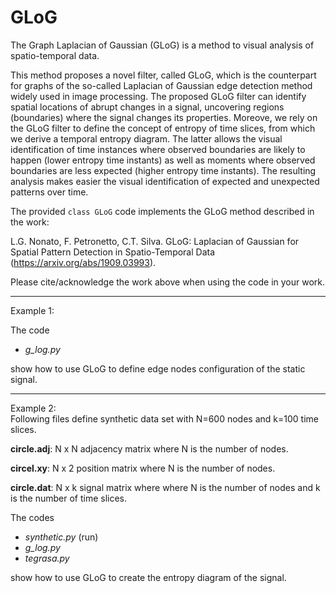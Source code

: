 # GLoG

The Graph Laplacian of Gaussian (GLoG) is a method to visual analysis of spatio-temporal data. 

This method proposes a novel filter, called GLoG, which is the counterpart for graphs of the so-called Laplacian of Gaussian edge detection method widely used in image processing. The proposed GLoG filter can identify spatial locations of abrupt changes in a signal, uncovering regions (boundaries) where the signal changes its properties. Moreove, we rely on the GLoG filter to define the concept of entropy of time slices, from which we derive a temporal entropy diagram. The latter allows the visual identification of time instances where observed boundaries are likely to happen (lower entropy time instants) as well as moments where observed boundaries are less expected (higher entropy time instants). The resulting analysis makes easier the visual identification of expected and unexpected patterns over time.

The provided ``class GLoG`` code implements the GLoG method described in the work:

L.G. Nonato, F. Petronetto, C.T. Silva. GLoG: Laplacian of Gaussian for Spatial Pattern Detection in Spatio-Temporal Data (https://arxiv.org/abs/1909.03993).

Please cite/acknowledge the work above when using the code in your work.

---
Example 1: <br>

The code

- _g_log.py_

show how to use GLoG to define edge nodes configuration of the static signal. 

---
Example 2: <br>
Following files define synthetic data set with N=600 nodes and k=100 time slices.

__circle.adj__: N x N adjacency matrix where N is the number of nodes.

__circel.xy__: N x 2 position matrix where N is the number of nodes.

__circle.dat__: N x k signal matrix where where N is the number of nodes and k is the number of time slices.

The codes

- _synthetic.py_ (run)
- _g_log.py_
- _tegrasa.py_

show how to use GLoG to create the entropy diagram of the signal. 
